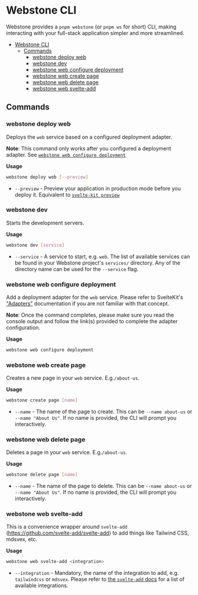 # Webstone CLI

Webstone provides a `pnpm webstone` (or `pnpm ws` for short) CLI, making interacting with your full-stack application simpler and more streamlined.

- [Webstone CLI](#webstone-cli)
  - [Commands](#commands)
    - [webstone deploy web](#webstone-deploy-web)
    - [webstone dev](#webstone-dev)
    - [webstone web configure deployment](#webstone-web-configure-deployment)
    - [webstone web create page](#webstone-web-create-page)
    - [webstone web delete page](#webstone-web-delete-page)
    - [webstone web svelte-add](#webstone-web-svelte-add)

## Commands

<!-- Command template
### webstone xyz

Describe the command

**Usage**

```bash
webstone xyz
```

* `--flag` - Describe the flag
-->

### webstone deploy web

Deploys the `web` service based on a configured deployment adapter.

**Note**: This command only works after you configured a deployment adapter. See [`webstone web configure deployment`](#webstone-web-configure-deployment)

**Usage**

```bash
webstone deploy web [--preview]
```

- `--preview` - Preview your application in production mode before you deploy it. Equivalent to [`svelte-kit preview`](https://kit.svelte.dev/docs#command-line-interface-svelte-kit-build)

### webstone dev

Starts the development servers.

**Usage**

```bash
webstone dev [service]
```

- `--service` - A service to start, e.g. `web`. The list of available services can be found in your Webstone project's `services/` directory. Any of the directory name can be used for the `--service` flag.

### webstone web configure deployment

Add a deployment adapter for the `web` service. Please refer to SvelteKit's ["Adapters"](https://kit.svelte.dev/docs#adapters) documentation if you are not familiar with that concept.

**Note**: Once the command completes, please make sure you read the console output and follow the link(s) provided to complete the adapter configuration.

**Usage**

```bash
webstone web configure deployment
```

### webstone web create page

Creates a new page in your `web` service. E.g.`/about-us`.

**Usage**

```bash
webstone create page [name]
```

- `--name` - The name of the page to create. This can be `--name about-us` or `--name "About Us"`. If no name is provided, the CLI will prompt you interactively.

### webstone web delete page

Deletes a page in your `web` service. E.g.`/about-us`.

**Usage**

```bash
webstone delete page [name]
```

- `--name` - The name of the page to delete. This can be `--name about-us` or `--name "About Us"`. If no name is provided, the CLI will prompt you interactively.

### webstone web svelte-add

This is a convenience wrapper around `svelte-add` (https://github.com/svelte-add/svelte-add) to add things like Tailwind CSS, mdsvex, etc.

**Usage**

```bash
webstone web svelte-add <integration>
```

- `--integration` - Mandatory, the name of the integration to add, e.g. `tailwindcss` or `mdsvex`. Please refer to [the `svelte-add` docs](https://github.com/svelte-add/svelte-add) for a list of available integrations.
